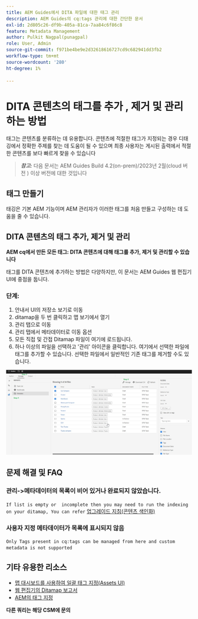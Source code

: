 ```yaml
---
title: AEM Guides에서 DITA 파일에 대한 태그 관리
description: AEM Guides의 cq:tags 관리에 대한 간단한 문서
exl-id: 2d805c26-df9b-405a-81ca-7aa84c6f86c8
feature: Metadata Management
author: Pulkit Nagpal(punagpal)
role: User, Admin
source-git-commit: f971be4be9e2d32618616727cd9c682941dd3fb2
workflow-type: tm+mt
source-wordcount: '280'
ht-degree: 1%

---
```


# DITA 콘텐츠의 태그를 추가 , 제거 및 관리하는 방법

태그는 콘텐츠를 분류하는 데 유용합니다. 콘텐츠에 적절한 태그가 지정되는 경우 디태깅에서 정확한 주제를 찾는 데 도움이 될 수 있으며 최종 사용자는 게시된 출력에서 적절한 콘텐츠를 보다 빠르게 찾을 수 있습니다

> **_참고:_** 다음 문서는 AEM Guides Build 4.2(on-prem)/2023년 2월(cloud 버전 ) 이상 버전에 대한 것입니다


## 태그 만들기

태깅은 기본 AEM 기능이며 AEM 관리자가 이러한 태그를 처음 만들고 구성하는 데 도움을 줄 수 있습니다.


## DITA 콘텐츠의 태그 추가, 제거 및 관리

**AEM cq에서 만든 모든 태그: DITA 콘텐츠에 대해 태그를 추가, 제거 및 관리할 수 있습니다**

태그를 DITA 콘텐츠에 추가하는 방법은 다양하지만, 이 문서는 AEM Guides 웹 편집기 UI에 중점을 둡니다.

### 단계:

1. 안내서 UI의 저장소 보기로 이동
2. ditamap을 두 번 클릭하고 맵 보기에서 열기
3. 관리 탭으로 이동
4. 관리 탭에서 메타데이터로 이동 옵션
5. 모든 직접 및 간접 Ditamap 파일이 여기에 로드됩니다.
6. 하나 이상의 파일을 선택하고 &#39;관리&#39; 아이콘을 클릭합니다. 여기에서 선택한 파일에 태그를 추가할 수 있습니다.
선택한 파일에서 일반적인 기존 태그를 제거할 수도 있습니다.

<img title="AEM Guides의 태그 관리 " alt="DITA의 태그 관리 " src="ManageTags.jpg">

## 문제 해결 및 FAQ

### 관리->메타데이터의 목록이 비어 있거나 완료되지 않았습니다.

`If list is empty or  incomplete then you may need to run the indexing on your ditamap, You can refer` [업그레이드 지침(콘텐츠 색인화)](https://experienceleague.adobe.com/docs/experience-manager-guides-learn/tutorials/install-guide/on-prem-ig/download-install-upgrade-aemg/upgrade-xml-documentation.html?lang=en#steps-to-index-the-existing-content-to-use-the-new-find-and-replace%3A)

### 사용자 지정 메타데이터가 목록에 표시되지 않음

`Only Tags present in cq:tags can be managed from here and custom metadata is not supported`




## 기타 유용한 리소스

- [맵 대시보드를 사용하여 일괄 태그 지정(Assets UI)](https://experienceleague.adobe.com/docs/experience-manager-guides-learn/tutorials/user-guide/manaege-metadata/map-editor-bulk-tagging.html?lang=en)
- [웹 편집기의 Ditamap 보고서](https://experienceleague.adobe.com/docs/experience-manager-guides-learn/tutorials/user-guide/reports-aem-guide/reports-web-editor.html?lang=en)
- [AEM의 태그 지정](https://experienceleague.adobe.com/docs/experience-manager-learn/assets/configuring/tagging.html?lang=en)


**다른 쿼리는 해당 CSM에 문의**
